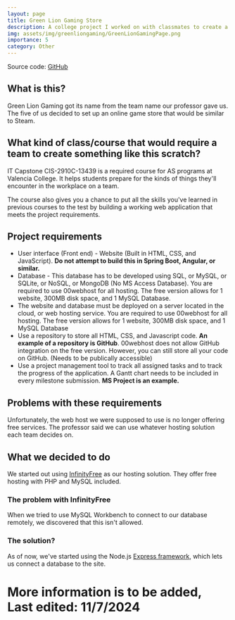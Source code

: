 ```yaml
---
layout: page
title: Green Lion Gaming Store
description: A college project I worked on with classmates to create a web app from bottom up with a database.
img: assets/img/greenliongaming/GreenLionGamingPage.png
importance: 5
category: Other
---
```


Source code: [GitHub](https://github.com/Green-Lion-Gaming/GreenLionGamingWebsite)

## What is this?

Green Lion Gaming got its name from the team name our professor gave us. The five of us decided to set up an online game store that would be similar to Steam.

## What kind of class/course that would require a team to create something like this scratch?

IT Capstone CIS-2910C-13439 is a required course for AS programs at Valencia College. It helps students prepare for the kinds of things they'll encounter in the workplace on a team.

The course also gives you a chance to put all the skills you've learned in previous courses to the test by building a working web application that meets the project requirements.

## Project requirements

- User interface (Front end) - Website (Built in HTML, CSS, and JavaScript). **Do not attempt to build this in Spring Boot, Angular, or similar.**
- Database - This database has to be developed using SQL, or MySQL, or SQLite, or NoSQL, or MongoDB (No MS Access Database).  You are required to use 00webhost for all hosting.  The free version allows for 1 website, 300MB disk space, and 1 MySQL Database.
- The website and database must be deployed on a server located in the cloud, or web hosting service.  You are required to use 00webhost for all hosting.  The free version allows for 1 website, 300MB disk space, and 1 MySQL Database
- Use a repository to store all HTML, CSS, and Javascript code.  **An example of a repository is GitHub**.  00webhost does not allow GitHub integration on the free version.  However, you can still store all your code on GitHub. (Needs to be publically accessible)
- Use a project management tool to track all assigned tasks and to track the progress of the application. A Gantt chart needs to be included in every milestone submission. **MS Project is an example.**

## Problems with these requirements

Unfortunately, the web host we were supposed to use is no longer offering free services. The professor said we can use whatever hosting solution each team decides on.

## What we decided to do

We started out using [InfinityFree](https://www.infinityfree.com/) as our hosting solution. They offer free hosting with PHP and MySQL included.

### The problem with InfinityFree

When we tried to use MySQL Workbench to connect to our database remotely, we discovered that this isn't allowed.

### The solution?

As of now, we've started using the Node.js [Express framework](https://expressjs.com/), which lets us connect a database to the site.

# More information is to be added, Last edited: 11/7/2024 